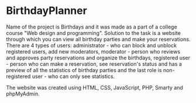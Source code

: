 # BirthdayPlanner

Name of the project is Birthdays and it was made as a part of a college course "Web design and programming". Solution to the task is a website through which you can view all birthday parties and make your reservations.
There are 4 types of users: administrator - who can block and unblock registered users, add new moderators, moderator - person who reviews and approves party reservations and organize the birthdays, registered user - person who can make a reservation, see reservation's status and has a preview of all the statistics of birthday parties and the last role is non-registered user - who can only see statistics. 

The website was created using HTML, CSS, JavaScript, PHP, Smarty and phpMyAdmin.
